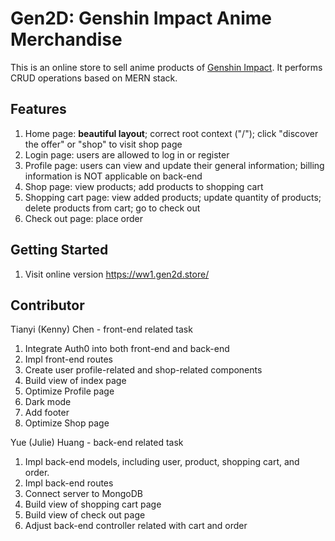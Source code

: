 # Gen2D: Genshin Impact Anime Merchandise

This is an online store to sell anime products of [Genshin Impact](https://genshin.hoyoverse.com/en/home). It performs CRUD operations based on MERN stack.

## Features

1. Home page: **beautiful layout**; correct root context ("/"); click "discover the offer" or "shop" to visit shop page
2. Login page: users are allowed to log in or register
3. Profile page: users can view and update their general information; billing information is NOT applicable on back-end
4. Shop page: view products; add products to shopping cart
5. Shopping cart page: view added products; update quantity of products; delete products from cart; go to check out
6. Check out page: place order

## Getting Started

1. Visit online version
   https://ww1.gen2d.store/

## Contributor

Tianyi (Kenny) Chen - front-end related task

1. Integrate Auth0 into both front-end and back-end
2. Impl front-end routes
3. Create user profile-related and shop-related components
4. Build view of index page
5. Optimize Profile page
6. Dark mode
7. Add footer
8. Optimize Shop page

Yue (Julie) Huang - back-end related task

1. Impl back-end models, including user, product, shopping cart, and order.
2. Impl back-end routes
3. Connect server to MongoDB
4. Build view of shopping cart page
5. Build view of check out page
6. Adjust back-end controller related with cart and order
